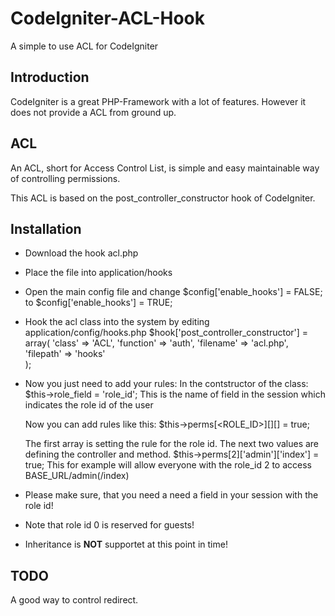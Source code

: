 CodeIgniter-ACL-Hook
====================

A simple to use ACL for CodeIgniter

Introduction
------------

CodeIgniter is a great PHP-Framework with a lot of features.
However it does not provide a ACL from ground up.

ACL
---

An ACL, short for Access Control List, is simple and easy maintainable way of controlling permissions.

This ACL is based on the post_controller_constructor hook of CodeIgniter.

Installation
------------

* Download the hook acl.php
* Place the file into application/hooks
* Open the main config file and change $config['enable_hooks'] = FALSE; to $config['enable_hooks'] = TRUE;
* Hook the acl class into the system by editing application/config/hooks.php
		$hook['post_controller_constructor'] = array(
    		'class' => 'ACL',
    		'function' => 'auth',
    		'filename' => 'acl.php',
    		'filepath' => 'hooks'    
		);

* Now you just need to add your rules:
	In the contstructor of the class:
		$this->role_field = 'role_id';
	This is the name of field in the session which indicates the role id of the user
	
	Now you can add rules like this:
		$this->perms[<ROLE_ID>][<CONTROLLER>][<METHOD>] = true;
		
	The first array is setting the rule for the role id. The next two values are defining the controller and method.
		$this->perms[2]['admin']['index'] = true;
	This for example will allow everyone with the role_id 2 to access BASE_URL/admin(/index)

* Please make sure, that you need a need a field in your session with the role id!
* Note that role id 0 is reserved for guests!
* Inheritance is **NOT** supportet at this point in time!
	
TODO
----

A good way to control redirect.